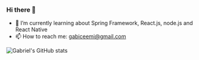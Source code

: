 ### Hi there 👋

- 🌱 I’m currently learning about Spring Framework, React.js, node.js and React Native
- 📫 How to reach me: gabiceemi@gmail.com

![Gabriel's GitHub stats](https://github-readme-stats.vercel.app/api?username=gabiceemi&show_icons=true&theme=dark)
